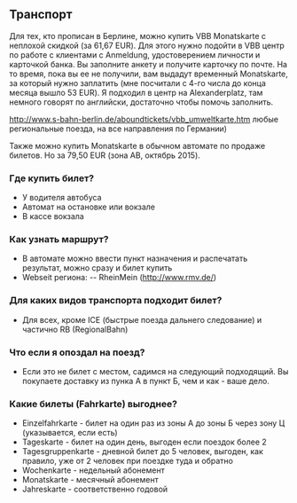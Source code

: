## Транспорт

Для тех, кто прописан в Берлине, можно купить VBB Monatskarte с неплохой скидкой (за 61,67 EUR). Для этого нужно подойти в VBB центр по работе с клиентами с Anmeldung, удостоверением личности и карточкой банка. Вы заполните анкету и получите карточку по почте. На то время, пока вы ее не получили, вам выдадут временный Monatskarte, за который нужно заплатить (мне посчитали с 4-го числа до конца месяца вышло 53 EUR). Я подходил в центр на Alexanderplatz, там немного говорят по английски, достаточно чтобы помочь заполнить.

http://www.s-bahn-berlin.de/aboundtickets/vbb_umweltkarte.htm любые региональные поезда, на все направления по Германии)

Также можно купить Monatskarte в обычном автомате по продаже билетов. 
Но за 79,50 EUR (зона AB, октябрь 2015).

### Где купить билет?
- У водителя автобуса
- Автомат на остановке или вокзале
- В кассе вокзала

### Как узнать маршрут?
- В автомате можно ввести пункт назначения и распечатать результат, можно сразу и билет купить
- Webseit региона:
-- RheinMein (http://www.rmv.de/)

### Для каких видов транспорта подходит билет?
- Для всех, кроме ICE (быстрые поезда дальнего следование) и частично RB (RegionalBahn)

### Что если я опоздал на поезд?
- Если это не билет с местом, садимся на следующий подходящий. Вы покупаете доставку из пунка А в пункт Б, чем и как - ваше дело.

### Какие билеты (Fahrkarte) выгоднее?
- Einzelfahrkarte - билет на один раз из зоны А до зоны Б через зону Ц (указывается, если есть)
- Tageskarte - билет на один день, выгоден если поездок более 2
- Tagesgruppenkarte - дневной билет до 5 человек, выгоден, как правило, уже от 2 человек при поездке туда и обратно
- Wochenkarte - недельный абонемент
- Monatskarte - месячный абонемент
- Jahreskarte - соответственно годовой
